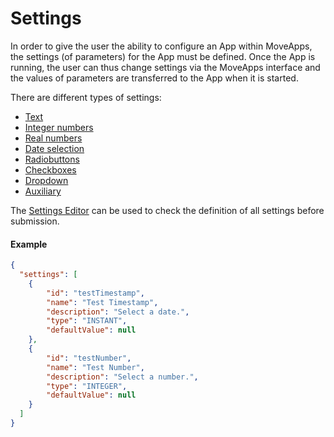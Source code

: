 # Settings

In order to give the user the ability to configure an App within MoveApps, the settings (of parameters) for the App must be defined. Once the App is running, the user can thus change settings via the MoveApps interface and the values of parameters are transferred to the App when it is started.

There are different types of settings:
  - [Text](string.md)
  - [Integer numbers](integer.md)
  - [Real numbers](double.md)
  - [Date selection](timestamp.md)
  - [Radiobuttons](radiobuttons.md)
  - [Checkboxes](checkbox.md)
  - [Dropdown](dropdown.md)
  - [Auxiliary](auxiliary.md)
  
  The [Settings Editor](https://www.moveapps.org/apps/settingseditor) can be used to check the definition of all settings before submission.

#### Example
```json
{
  "settings": [
    {
        "id": "testTimestamp",
        "name": "Test Timestamp",
        "description": "Select a date.",
        "type": "INSTANT",
        "defaultValue": null
    },
    {
        "id": "testNumber",
        "name": "Test Number",
        "description": "Select a number.",
        "type": "INTEGER",
        "defaultValue": null
    }
  ]
}
```